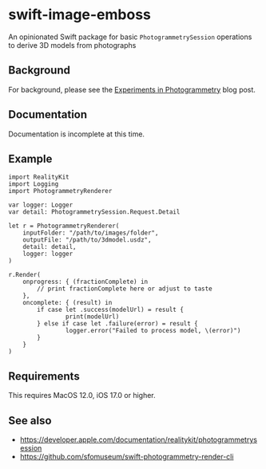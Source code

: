 # swift-image-emboss

An opinionated Swift package for basic `PhotogrammetrySession` operations to derive 3D models from photographs

## Background 

For background, please see the [Experiments in Photogrammetry](https://millsfield.sfomuseum.org/blog/2023/11/29/3d/) blog post. 

## Documentation

Documentation is incomplete at this time.

## Example

```
import RealityKit
import Logging
import PhotogrammetryRenderer

var logger: Logger
var detail: PhotogrammetrySession.Request.Detail

let r = PhotogrammetryRenderer(
	inputFolder: "/path/to/images/folder",
	outputFile: "/path/to/3dmodel.usdz",
	detail: detail,
	logger: logger
)
        
r.Render(
    onprogress: { (fractionComplete) in
        // print fractionComplete here or adjust to taste 
    },
    oncomplete: { (result) in            
        if case let .success(modelUrl) = result {
                print(modelUrl)
        } else if case let .failure(error) = result {
                logger.error("Failed to process model, \(error)")
        }
    }
)
```

## Requirements

This requires MacOS 12.0, iOS 17.0 or higher.

## See also

* https://developer.apple.com/documentation/realitykit/photogrammetrysession
* https://github.com/sfomuseum/swift-photogrammetry-render-cli
